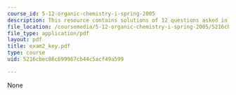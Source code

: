```yaml
---
course_id: 5-12-organic-chemistry-i-spring-2005
description: This resource contains solutions of 12 questions asked in exam 2.
file_location: /coursemedia/5-12-organic-chemistry-i-spring-2005/5216cbec86c699967cb44c5acf49a599_exam2_key.pdf
file_type: application/pdf
layout: pdf
title: exam2_key.pdf
type: course
uid: 5216cbec86c699967cb44c5acf49a599

---
```

None